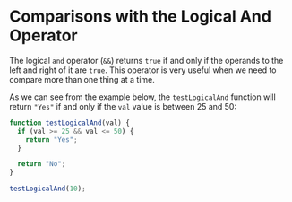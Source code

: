 # Comparisons with the Logical And Operator

The logical `and` operator (`&&`) returns `true` if and only if the operands to the left and right of it are `true`.
This operator is very useful when we need to compare more than one thing at a time.

As we can see from the example below, the `testLogicalAnd` function will return `"Yes"` if and only if the `val` value is between 25 and 50:

```js
function testLogicalAnd(val) {
  if (val >= 25 && val <= 50) {
    return "Yes";
  }

  return "No";
}

testLogicalAnd(10);
```
